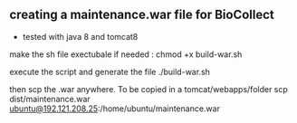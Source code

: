## creating a maintenance.war file for BioCollect

- tested with java 8 and tomcat8

make the sh file exectubale if needed :
chmod +x build-war.sh

execute the script and generate the file
./build-war.sh

then scp the .war anywhere. To be copied in a tomcat/webapps/folder
scp dist/maintenance.war ubuntu@192.121.208.25:/home/ubuntu/maintenance.war
